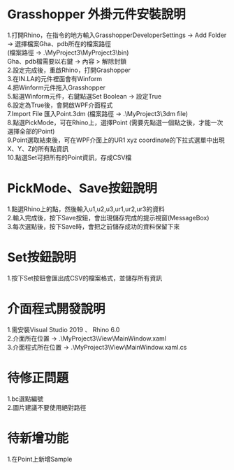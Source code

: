# Grasshopper 外掛元件安裝說明  
  
1.打開Rhino，在指令的地方輸入GrasshopperDeveloperSettings -> Add Folder ->  選擇檔案Gha、pdb所在的檔案路徑  
(檔案路徑 -> .\MyProject3\MyProject3\bin)    
Gha、pdb檔需要以右鍵 -> 內容 > 解除封鎖  
2.設定完成後，重啟Rhino，打開Grashopper  
3.在IN.LA的元件裡面會有Winform  
4.把Winform元件拖入Grasshopper  
5.點選Winform元件，右鍵點選Set Boolean -> 設定True    
6.設定為True後，會開啟WPF介面程式  
7.Import File 匯入Point.3dm (檔案路徑 -> .\MyProject3\3dm file)  
8.點選PickMode，可在Rhino上，選擇Point (需要先點選一個點之後，才能一次選擇全部的Point)  
9.Point選取結束後，可在WPF介面上的UR1 xyz coordinate的下拉式選單中出現X、Y、Z的所有點資訊  
10.點選Set可把所有的Point資訊，存成CSV檔  
  
# PickMode、Save按鈕說明  
1.點選Rhino上的點，然後輸入u1,u2,u3,ur1,ur2,ur3的資料  
2.輸入完成後，按下Save按鈕，會出現儲存完成的提示視窗(MessageBox)  
3.每次選點後，按下Save時，會把之前儲存成功的資料保留下來  
  
# Set按鈕說明  
1.按下Set按鈕會匯出成CSV的檔案格式，並儲存所有資訊  
  
# 介面程式開發說明  
1.需安裝Visual Studio 2019 、 Rhino 6.0  
2.介面所在位置 -> .\MyProject3\View\MainWindow.xaml  
3.介面程式所在位置 -> .\MyProject3\View\MainWindow.xaml.cs  
  
# 待修正問題  
1.bc選點編號  
2.圖片建議不要使用絕對路徑    
  
# 待新增功能    
1.在Point上新增Sample  
